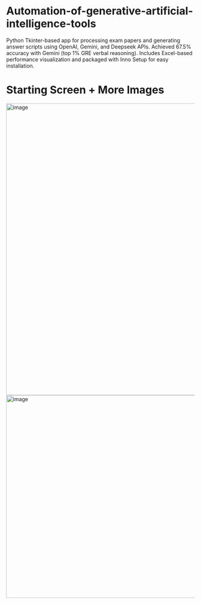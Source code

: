 # Automation-of-generative-artificial-intelligence-tools
Python Tkinter-based app for processing exam papers and generating answer scripts using OpenAI, Gemini, and Deepseek APIs. Achieved 67.5% accuracy with Gemini (top 1% GRE verbal reasoning). Includes Excel-based performance visualization and packaged with Inno Setup for easy installation.

# Starting Screen + More Images

<img width="1018" height="780" alt="image" src="https://github.com/user-attachments/assets/dd9638bb-e32c-444e-b40c-3e71c7e72b68" />

<img width="522" height="542" alt="image" src="https://github.com/user-attachments/assets/21336927-65ff-4de7-b525-d2b04b7d41ee" />

